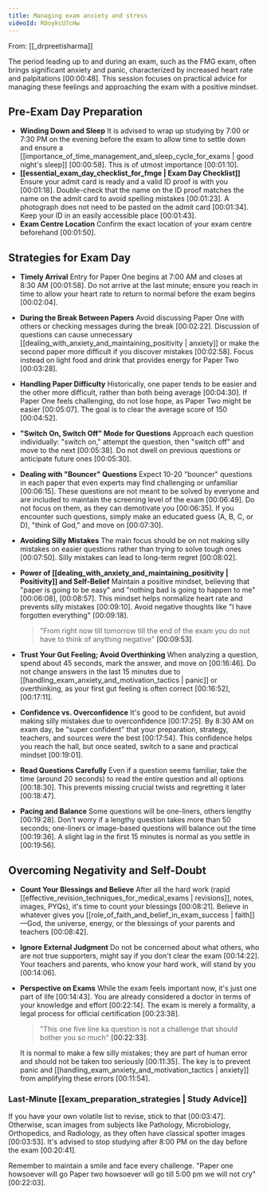 ```yaml
---
title: Managing exam anxiety and stress
videoId: ROoykcU7cHw
---
```


From: [[_drpreetisharma]] <br/> 

The period leading up to and during an exam, such as the FMG exam, often brings significant anxiety and panic, characterized by increased heart rate and palpitations <a class="yt-timestamp" data-t="00:00:48">[00:00:48]</a>. This session focuses on practical advice for managing these feelings and approaching the exam with a positive mindset.

## Pre-Exam Day Preparation

*   **Winding Down and Sleep**
    It is advised to wrap up studying by 7:00 or 7:30 PM on the evening before the exam to allow time to settle down and ensure a [[importance_of_time_management_and_sleep_cycle_for_exams | good night's sleep]] <a class="yt-timestamp" data-t="00:00:58">[00:00:58]</a>. This is of utmost importance <a class="yt-timestamp" data-t="00:01:10">[00:01:10]</a>.
*   **[[essential_exam_day_checklist_for_fmge | Exam Day Checklist]]**
    Ensure your admit card is ready and a valid ID proof is with you <a class="yt-timestamp" data-t="00:01:18">[00:01:18]</a>. Double-check that the name on the ID proof matches the name on the admit card to avoid spelling mistakes <a class="yt-timestamp" data-t="00:01:23">[00:01:23]</a>. A photograph does not need to be pasted on the admit card <a class="yt-timestamp" data-t="00:01:34">[00:01:34]</a>. Keep your ID in an easily accessible place <a class="yt-timestamp" data-t="00:01:43">[00:01:43]</a>.
*   **Exam Centre Location**
    Confirm the exact location of your exam centre beforehand <a class="yt-timestamp" data-t="00:01:50">[00:01:50]</a>.

## Strategies for Exam Day

*   **Timely Arrival**
    Entry for Paper One begins at 7:00 AM and closes at 8:30 AM <a class="yt-timestamp" data-t="00:01:58">[00:01:58]</a>. Do not arrive at the last minute; ensure you reach in time to allow your heart rate to return to normal before the exam begins <a class="yt-timestamp" data-t="00:02:04">[00:02:04]</a>.
*   **During the Break Between Papers**
    Avoid discussing Paper One with others or checking messages during the break <a class="yt-timestamp" data-t="00:02:22">[00:02:22]</a>. Discussion of questions can cause unnecessary [[dealing_with_anxiety_and_maintaining_positivity | anxiety]] or make the second paper more difficult if you discover mistakes <a class="yt-timestamp" data-t="00:02:58">[00:02:58]</a>. Focus instead on light food and drink that provides energy for Paper Two <a class="yt-timestamp" data-t="00:03:28">[00:03:28]</a>.
*   **Handling Paper Difficulty**
    Historically, one paper tends to be easier and the other more difficult, rather than both being average <a class="yt-timestamp" data-t="00:04:30">[00:04:30]</a>. If Paper One feels challenging, do not lose hope, as Paper Two might be easier <a class="yt-timestamp" data-t="00:05:07">[00:05:07]</a>. The goal is to clear the average score of 150 <a class="yt-timestamp" data-t="00:04:52">[00:04:52]</a>.
*   **"Switch On, Switch Off" Mode for Questions**
    Approach each question individually: "switch on," attempt the question, then "switch off" and move to the next <a class="yt-timestamp" data-t="00:05:38">[00:05:38]</a>. Do not dwell on previous questions or anticipate future ones <a class="yt-timestamp" data-t="00:05:30">[00:05:30]</a>.
*   **Dealing with "Bouncer" Questions**
    Expect 10-20 "bouncer" questions in each paper that even experts may find challenging or unfamiliar <a class="yt-timestamp" data-t="00:06:15">[00:06:15]</a>. These questions are not meant to be solved by everyone and are included to maintain the screening level of the exam <a class="yt-timestamp" data-t="00:06:49">[00:06:49]</a>. Do not focus on them, as they can demotivate you <a class="yt-timestamp" data-t="00:06:35">[00:06:35]</a>. If you encounter such questions, simply make an educated guess (A, B, C, or D), "think of God," and move on <a class="yt-timestamp" data-t="00:07:30">[00:07:30]</a>.
*   **Avoiding Silly Mistakes**
    The main focus should be on not making silly mistakes on easier questions rather than trying to solve tough ones <a class="yt-timestamp" data-t="00:07:50">[00:07:50]</a>. Silly mistakes can lead to long-term regret <a class="yt-timestamp" data-t="00:08:02">[00:08:02]</a>.
*   **Power of [[dealing_with_anxiety_and_maintaining_positivity | Positivity]] and Self-Belief**
    Maintain a positive mindset, believing that "paper is going to be easy" and "nothing bad is going to happen to me" <a class="yt-timestamp" data-t="00:06:08">[00:06:08]</a>, <a class="yt-timestamp" data-t="00:08:57">[00:08:57]</a>. This mindset helps normalize heart rate and prevents silly mistakes <a class="yt-timestamp" data-t="00:09:10">[00:09:10]</a>. Avoid negative thoughts like "I have forgotten everything" <a class="yt-timestamp" data-t="00:09:18">[00:09:18]</a>.

    > "From right now till tomorrow till the end of the exam you do not have to think of anything negative" <a class="yt-timestamp" data-t="00:09:53">[00:09:53]</a>.
*   **Trust Your Gut Feeling; Avoid Overthinking**
    When analyzing a question, spend about 45 seconds, mark the answer, and move on <a class="yt-timestamp" data-t="00:16:46">[00:16:46]</a>. Do not change answers in the last 15 minutes due to [[handling_exam_anxiety_and_motivation_tactics | panic]] or overthinking, as your first gut feeling is often correct <a class="yt-timestamp" data-t="00:16:52">[00:16:52]</a>, <a class="yt-timestamp" data-t="00:17:11">[00:17:11]</a>.
*   **Confidence vs. Overconfidence**
    It's good to be confident, but avoid making silly mistakes due to overconfidence <a class="yt-timestamp" data-t="00:17:25">[00:17:25]</a>. By 8:30 AM on exam day, be "super confident" that your preparation, strategy, teachers, and sources were the best <a class="yt-timestamp" data-t="00:17:54">[00:17:54]</a>. This confidence helps you reach the hall, but once seated, switch to a sane and practical mindset <a class="yt-timestamp" data-t="00:19:01">[00:19:01]</a>.
*   **Read Questions Carefully**
    Even if a question seems familiar, take the time (around 20 seconds) to read the entire question and all options <a class="yt-timestamp" data-t="00:18:30">[00:18:30]</a>. This prevents missing crucial twists and regretting it later <a class="yt-timestamp" data-t="00:18:47">[00:18:47]</a>.
*   **Pacing and Balance**
    Some questions will be one-liners, others lengthy <a class="yt-timestamp" data-t="00:19:28">[00:19:28]</a>. Don't worry if a lengthy question takes more than 50 seconds; one-liners or image-based questions will balance out the time <a class="yt-timestamp" data-t="00:19:36">[00:19:36]</a>. A slight lag in the first 15 minutes is normal as you settle in <a class="yt-timestamp" data-t="00:19:56">[00:19:56]</a>.

## Overcoming Negativity and Self-Doubt

*   **Count Your Blessings and Believe**
    After all the hard work (rapid [[effective_revision_techniques_for_medical_exams | revisions]], notes, images, PYQs), it's time to count your blessings <a class="yt-timestamp" data-t="00:08:21">[00:08:21]</a>. Believe in whatever gives you [[role_of_faith_and_belief_in_exam_success | faith]]—God, the universe, energy, or the blessings of your parents and teachers <a class="yt-timestamp" data-t="00:08:42">[00:08:42]</a>.
*   **Ignore External Judgment**
    Do not be concerned about what others, who are not true supporters, might say if you don't clear the exam <a class="yt-timestamp" data-t="00:14:22">[00:14:22]</a>. Your teachers and parents, who know your hard work, will stand by you <a class="yt-timestamp" data-t="00:14:06">[00:14:06]</a>.
*   **Perspective on Exams**
    While the exam feels important now, it's just one part of life <a class="yt-timestamp" data-t="00:14:43">[00:14:43]</a>. You are already considered a doctor in terms of your knowledge and effort <a class="yt-timestamp" data-t="00:22:14">[00:22:14]</a>. The exam is merely a formality, a legal process for official certification <a class="yt-timestamp" data-t="00:23:38">[00:23:38]</a>.

    > "This one five line ka question is not a challenge that should bother you so much" <a class="yt-timestamp" data-t="00:22:33">[00:22:33]</a>.

    It is normal to make a few silly mistakes; they are part of human error and should not be taken too seriously <a class="yt-timestamp" data-t="00:11:35">[00:11:35]</a>. The key is to prevent panic and [[handling_exam_anxiety_and_motivation_tactics | anxiety]] from amplifying these errors <a class="yt-timestamp" data-t="00:11:54">[00:11:54]</a>.

### Last-Minute [[exam_preparation_strategies | Study Advice]]

If you have your own volatile list to revise, stick to that <a class="yt-timestamp" data-t="00:03:47">[00:03:47]</a>. Otherwise, scan images from subjects like Pathology, Microbiology, Orthopedics, and Radiology, as they often have classical spotter images <a class="yt-timestamp" data-t="00:03:53">[00:03:53]</a>. It's advised to stop studying after 8:00 PM on the day before the exam <a class="yt-timestamp" data-t="00:20:41">[00:20:41]</a>.

Remember to maintain a smile and face every challenge. "Paper one howsoever will go Paper two howsoever will go till 5:00 pm we will not cry" <a class="yt-timestamp" data-t="00:22:03">[00:22:03]</a>.